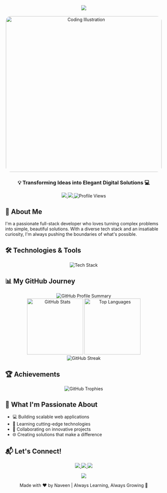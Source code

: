 <h1 align="center">
  <img src="https://readme-typing-svg.demolab.com?font=Fira+Code&pause=1000&color=00F7F7&center=true&width=435&lines=Hey+there!+👋+I'm+Naveen;Full+Stack+Developer+from+India;Tech+Enthusiast+%7C+Code+Ninja+🚀" />
</h1>

<div align="center">
  <img src="https://i.pinimg.com/originals/54/e3/7d/54e37d8074ebcde1d96c77d7b2a7f310.gif" width="500" alt="Coding Illustration" style="border-radius: 15px;"/>
</div>

<h3 align="center">💡 Transforming Ideas into Elegant Digital Solutions 💻</h3>

<p align="center">
  <a href="https://twitter.com/naveenkarnan5" target="_blank">
    <img src="https://img.shields.io/badge/-%40naveenkarnan5-1DA1F2?style=for-the-badge&logo=twitter&logoColor=white" />
  </a>
  <a href="mailto:naveenkarnan5@gmail.com">
    <img src="https://img.shields.io/badge/Gmail-D14836?style=for-the-badge&logo=gmail&logoColor=white" />
  </a>
  <img src="https://komarev.com/ghpvc/?username=naveenak27&color=blueviolet&style=for-the-badge" alt="Profile Views"/>
</p>

## 🌟 About Me

I'm a passionate full-stack developer who loves turning complex problems into simple, beautiful solutions. With a diverse tech stack and an insatiable curiosity, I'm always pushing the boundaries of what's possible.

## 🛠️ Technologies & Tools

<p align="center">
  <img src="https://skillicons.dev/icons?i=react,nodejs,express,javascript,typescript,python,html,css,mongodb,mysql,nextjs,redux,aws,firebase,git,postman" alt="Tech Stack" />
</p>

## 📊 My GitHub Journey

<div align="center">
  <img src="http://github-profile-summary-cards.vercel.app/api/cards/profile-details?username=naveenak27&theme=tokyonight" alt="GitHub Profile Summary"/>
</div>

<div align="center">
  <img src="https://github-readme-stats.vercel.app/api?username=naveenak27&show_icons=true&theme=tokyonight&hide_border=true" alt="GitHub Stats" height="180em"/>
  <img src="https://github-readme-stats.vercel.app/api/top-langs/?username=naveenak27&layout=compact&theme=tokyonight&hide_border=true" alt="Top Languages" height="180em"/>
</div>

<div align="center">
  <img src="https://github-readme-streak-stats.herokuapp.com/?user=naveenak27&theme=tokyonight&hide_border=true" alt="GitHub Streak"/>
</div>

## 🏆 Achievements

<p align="center">
  <img src="https://github-profile-trophy.vercel.app/?username=naveenak27&theme=tokyonight&no-frame=true&row=1&column=7" alt="GitHub Trophies"/>
</p>

## 🚀 What I'm Passionate About

- 💻 Building scalable web applications
- 🧠 Learning cutting-edge technologies
- 🤝 Collaborating on innovative projects
- 🌐 Creating solutions that make a difference

## 📬 Let's Connect!

<p align="center">
  <a href="https://www.linkedin.com/in/naveen-ak" target="_blank">
    <img src="https://img.shields.io/badge/LinkedIn-0077B5?style=for-the-badge&logo=linkedin&logoColor=white" />
  </a>
  <a href="https://twitter.com/naveenkarnan5" target="_blank">
    <img src="https://img.shields.io/badge/Twitter-1DA1F2?style=for-the-badge&logo=twitter&logoColor=white"/>
  </a>
  <a href="https://stackoverflow.com/users/naveen_ak" target="_blank">
    <img src="https://img.shields.io/badge/Stack_Overflow-FE7A16?style=for-the-badge&logo=stack-overflow&logoColor=white"/>
  </a>
</p>

<p align="center">
  <img src="https://capsule-render.vercel.app/api?type=waving&color=gradient&height=80&section=footer"/>
</p>

<p align="center">
  Made with ❤️ by Naveen | Always Learning, Always Growing 🌱
</p>
